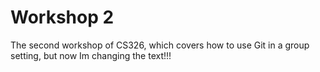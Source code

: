 # Workshop 2

The second workshop of CS326, which covers how to use Git in a group setting,
but now Im changing the text!!!
